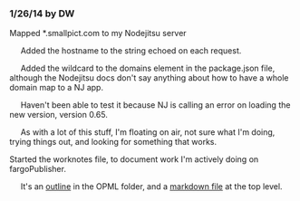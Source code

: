 ### 1/26/14 by DW

Mapped *.smallpict.com to my Nodejitsu server

&nbsp;&nbsp;&nbsp;&nbsp;&nbsp;Added the hostname to the string echoed on each request.

&nbsp;&nbsp;&nbsp;&nbsp;&nbsp;Added the wildcard to the domains element in the package.json file, although the Nodejitsu docs don't say anything about how to have a whole domain map to a NJ app.

&nbsp;&nbsp;&nbsp;&nbsp;&nbsp;Haven't been able to test it because NJ is calling an error on loading the new version, version 0.65.

&nbsp;&nbsp;&nbsp;&nbsp;&nbsp;As with a lot of this stuff, I'm floating on air, not sure what I'm doing, trying things out, and looking for something that works. 



Started the worknotes file, to document work I'm actively doing on fargoPublisher. 

&nbsp;&nbsp;&nbsp;&nbsp;&nbsp;It's an <a href="https://github.com/scripting/fargoPublisher/blob/master/opml/worknotes.opml">outline</a> in the OPML folder, and a <a href="https://github.com/scripting/fargoPublisher/blob/master/worknotes.md">markdown file</a> at the top level.





